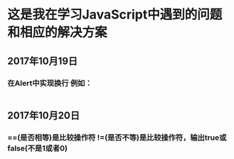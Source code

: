 # 这是我在学习JavaScript中遇到的问题和相应的解决方案
## 2017年10月19日
###  在Alert中实现换行 例如：
<pre><script type="text/javascript">
  var mya,mya2;
  mya=5;
  mya2=15;
  alert("mya的值是:"+mya+"\n"+"mya2的值是:"+mya2);
</script></pre>
## 2017年10月20日
### ==(是否相等)是比较操作符 !=(是否不等)是比较操作符，输出true或false(不是1或者0)
